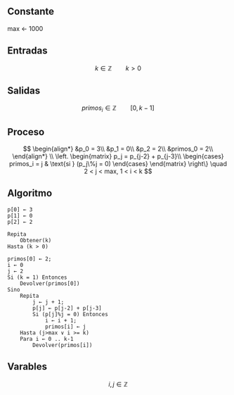 ## Constante
max ← 1000
## Entradas
$$k \in \mathbb{Z} \qquad k > 0$$
## Salidas
$$primos_i \in\mathbb{Z} \qquad [0,k-1]$$
## Proceso
$$
\begin{align*}
    &p_0 = 3\\
    &p_1 = 0\\
    &p_2 = 2\\
    &primos_0 = 2\\
\end{align*} \\
\left.
    \begin{matrix}
        p_j = p_{j-2} + p_{j-3}\\ 
        \begin{cases}
        primos_i = j & \text{si } (p_j\%j = 0) 
        \end{cases}
    \end{matrix}
\right\} \quad 2 < j < max, 1 < i < k
$$
## Algoritmo
```
p[0] ← 3
p[1] ← 0
p[2] ← 2

Repita
    Obtener(k)
Hasta (k > 0)

primos[0] ← 2;
i ← 0
j ← 2
Si (k = 1) Entonces
    Devolver(primos[0])
Sino
    Repita
        j ← j + 1;
        p[j] ← p[j-2] + p[j-3]
        Si (p[j]%j = 0) Entonces
            i ← i + 1;
            primos[i] ← j        
    Hasta (j>max ∨ i >= k)
    Para i ← 0 .. k-1
        Devolver(primos[i])
```
## Varables
$$i,j \in \mathbb{Z}$$